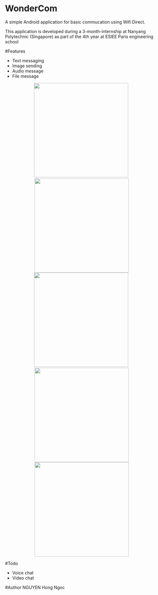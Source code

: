 WonderCom
=========

A simple Android application for basic commucation using Wifi Direct.

This application is developed during a 3-month-internship at Nanyang Polytechnic (Singapore) as part of the 4th year at ESIEE Paris engineering school

#Features
* Text messaging
* Image sending
* Audio message
* File message

<p align="center">
<img src="https://raw.githubusercontent.com/rubeus90/WonderCom/master/Screenshots/Screenshot_2014-06-18-15-01-29.png" width="310" />&nbsp;
<img src="https://raw.githubusercontent.com/rubeus90/WonderCom/master/Screenshots/Screenshot_2014-06-18-15-03-11.png" width="310" />
<img src="https://raw.githubusercontent.com/rubeus90/WonderCom/master/Screenshots/Screenshot_2014-06-18-15-04-40.png" width="310" />&nbsp;
<img src="https://raw.githubusercontent.com/rubeus90/WonderCom/master/Screenshots/Screenshot_2014-06-18-15-22-50.png" width="310" />
<img src="https://raw.githubusercontent.com/rubeus90/WonderCom/master/Screenshots/Screenshot_2014-06-18-15-04-40.png" width="310" />
</p>

#Todo
* Voice chat
* Video chat

#Author
NGUYEN Hong Ngoc
